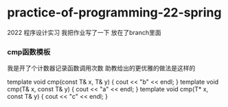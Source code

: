 # practice-of-programming-22-spring
2022 程序设计实习
我把作业写了一下 放在了branch里面

### cmp函数模板
我是开了个计数器记录函数调用次数
助教给出的更优雅的做法是这样的

template <class T>
void cmp(const T& x, T& y)
{
	cout << "b" << endl;
}
template <class T>
void cmp(T& x, const T& y)
{
	cout << "a" << endl;
}
template <class T>
void cmp(T* x, const T& y)
{
	cout << "c" << endl;
}
 
